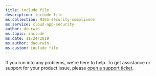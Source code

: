 ```yaml
---
title: include file
description: include file
ms.collection: M365-security-compliance
ms.service: cloud-app-security
author: dcurwin
ms.topic: include
ms.date: 11/24/2019
ms.author: dacurwin
ms.custom: include file
---
```


If you run into any problems, we're here to help. To get assistance or support for your product issue, please [open a support ticket](../support-and-ts.md).